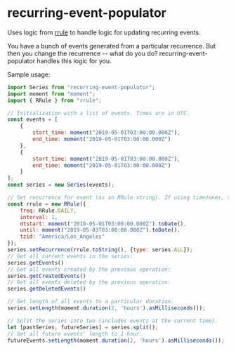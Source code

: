 # recurring-event-populator

Uses logic from [rrule](https://github.com/jakubroztocil/rrule) to handle logic for updating recurring events.

You have a bunch of events generated from a particular recurrence. But then you change the recurrence -- what do you do? recurring-event-populator handles this logic for you.

Sample usage:

```js
import Series from "recurring-event-populator";
import moment from "moment";
import { RRule } from "rrule";

// Initialization with a list of events. Times are in UTC.
const events = [
    {
        start_time: moment("2019-05-01T03:00:00.000Z"),
        end_time: moment("2019-05-01T03:00:00.000Z")
    },
    {
        start_time: moment("2019-05-01T03:00:00.000Z"),
        end_time: moment("2019-05-01T03:00:00.000Z")
    }
];
const series = new Series(events);

// Set recurrence for event (as an RRule string). If using timezones, tzid should be specified, and dtstart and until should be in the local timezone (in this case, America/Los_Angeles).
const rrule = new RRule({
    freq: RRule.DAILY,
    interval: 1,
    dtstart: moment("2019-05-01T03:00:00.000Z").toDate(),
    until: moment("2019-05-03T03:00:00.000Z").toDate(),
    tzid: "America/Los_Angeles"
});
series.setRecurrence(rrule.toString(), {type: series.ALL});
// Get all current events in the series:
series.getEvents()
// Get all events created by the previous operation:
series.getCreatedEvents()
// Get all events deleted by the previous operation:
series.getDeletedEvents()

// Set length of all events to a particular duration.
series.setLength(moment.duration(2, 'hours').asMilliseconds());

// Split the series into two (includes events at the current time).
let [pastSeries, futureSeries] = series.split();
// Set all future events' length to 1 hour.
futureEvents.setLength(moment.duration(2, 'hours').asMilliseconds());

```